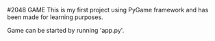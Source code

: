 #2048 GAME
This is my first project using PyGame framework and has been made for learning purposes. 

Game can be started by running 'app.py'.
